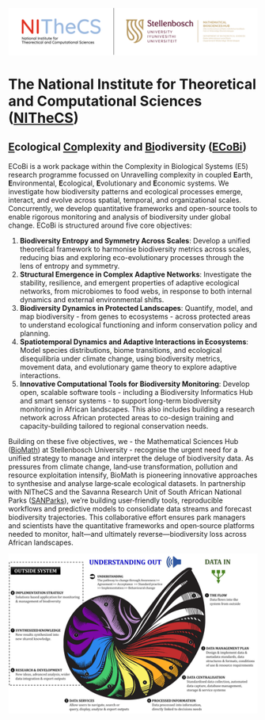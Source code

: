![alt text](img/img_logo_nithecs_biomath.png "NITheCS & BioMath")

# The National Institute for Theoretical and Computational Sciences ([NITheCS](https://nithecs.ac.za/))

## <u>E</u>cological <u>Co</u>mplexity and <u>Bi</u>odiversity ([ECoBi](https://nithecs.ac.za/modelling-biodiversity/))
ECoBi is a work package within the Complexity in Biological Systems (E5) research programme focussed on Unravelling complexity in coupled **E**arth, **E**nvironmental, **E**cological, **E**volutionary and **E**conomic systems.
We investigate how biodiversity patterns and ecological processes emerge, interact, and evolve across spatial, temporal, and organizational scales. Concurrently, we develop quantitative frameworks and open-source tools to enable rigorous monitoring and analysis of biodiversity under global change.
ECoBi is structured around five core objectives:

1.  **Biodiversity Entropy and Symmetry Across Scales**: Develop a unified theoretical framework to harmonise biodiversity metrics across scales, reducing bias and exploring eco-evolutionary processes through the lens of entropy and symmetry.
2.  **Structural Emergence in Complex Adaptive Networks**: Investigate the stability, resilience, and emergent properties of adaptive ecological networks, from microbiomes to food webs, in response to both internal dynamics and external environmental shifts.
3.  **Biodiversity Dynamics in Protected Landscapes**: Quantify, model, and map biodiversity - from genes to ecosystems - across protected areas to understand ecological functioning and inform conservation policy and planning.
4.  **Spatiotemporal Dynamics and Adaptive Interactions in Ecosystems**: Model species distributions, biome transitions, and ecological disequilibria under climate change, using biodiversity metrics, movement data, and evolutionary game theory to explore adaptive interactions.
5.  **Innovative Computational Tools for Biodiversity Monitoring**: Develop open, scalable software tools - including a Biodiversity Informatics Hub and smart sensor systems - to support long-term biodiversity monitoring in African landscapes. This also includes building a research network across African protected areas to co-design training and capacity-building tailored to regional conservation needs.

Building on these five objectives, we - the Mathematical Sciences Hub ([BioMath](https://biomath.sun.ac.za/)) at Stellenbosch University - recognise the urgent need for a unified strategy to manage and interpret the deluge of biodiversity data. As pressures from climate change, land‐use transformation, pollution and resource exploitation intensify, BioMath is pioneering innovative approaches to synthesise and analyse large‐scale ecological datasets. In partnership with NITheCS and the Savanna Research Unit of South African National Parks ([SANParks](https://www.sanparks.org/conservation/scientific-services/nodes/savanna-research-unit/overview)), we’re building user‐friendly tools, reproducible workflows and predictive models to consolidate data streams and forecast biodiversity trajectories. This collaborative effort ensures park managers and scientists have the quantitative frameworks and open‐source platforms needed to monitor, halt—and ultimately reverse—biodiversity loss across African landscapes.

[![Biodiversity Informatics (MacFadyen et al 2022)](img/img_figure_1.png "Drowning in data, thirsty for information and starved for understanding (MacFadyen et al 2022)")](https://doi.org/10.1016/j.biocon.2022.109736)

